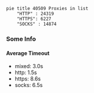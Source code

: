 
```mermaid
pie title 40509 Proxies in list
    "HTTP" : 24319
    "HTTPS": 6227
    "SOCKS" : 14874
```

### Some Info
#### Average Timeout

- mixed: 3.0s
- http: 1.5s
- https: 8.6s
- socks: 6.5s